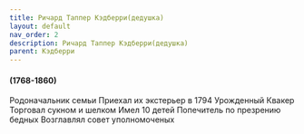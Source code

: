 ```yaml
---
title: Ричард Таппер Кэдберри(дедушка)
layout: default
nav_order: 2
description: Ричард Таппер Кэдберри(дедушка)
parent: Кэдберри
---
```


#### (1768-1860)
Родоначальник семьи
Приехал их экстерьер в 1794
Урожденный Квакер
Торговал сукном и шелком
Имел 10 детей
Попечитель по презрению бедных
Возглавлял совет уполномоченых
